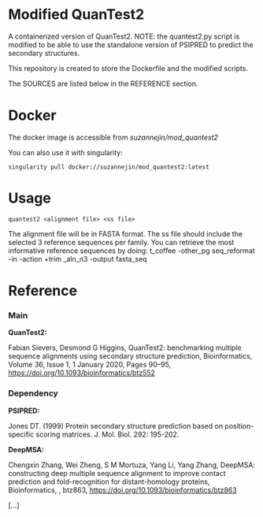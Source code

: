 # Modified QuanTest2

A containerized version of QuanTest2.
NOTE: the quantest2.py script is modified to be able to use the standalone version of PSIPRED to predict the secondary structures.

This repository is created to store the Dockerfile and the modified scripts.

The SOURCES are listed below in the REFERENCE section.


# Docker
The docker image is accessible from *suzannejin/mod_quantest2*

You can also use it with singularity:
```
singularity pull docker://suzannejin/mod_quantest2:latest
```

# Usage
```
quantest2 <alignment file> <ss file>
```
The alignment file will be in FASTA format.
The ss file should include the selected 3 reference sequences per family.
You can retrieve the most informative reference sequences by doing:
t_coffee -other_pg seq_reformat -in <ref msa> -action +trim
_aln_n3 -output fasta_seq

# Reference

### Main
__QuanTest2:__

Fabian Sievers, Desmond G Higgins, QuanTest2: benchmarking multiple sequence alignments using secondary structure prediction, Bioinformatics, Volume 36, Issue 1, 1 January 2020, Pages 90–95, https://doi.org/10.1093/bioinformatics/btz552

### Dependency
__PSIPRED:__

Jones DT. (1999) Protein secondary structure prediction based on position-specific scoring matrices. J. Mol. Biol. 292: 195-202. 

__DeepMSA:__

Chengxin Zhang, Wei Zheng, S M Mortuza, Yang Li, Yang Zhang, DeepMSA: constructing deep multiple sequence alignment to improve contact prediction and fold-recognition for distant-homology proteins, Bioinformatics, , btz863, https://doi.org/10.1093/bioinformatics/btz863

[...]






